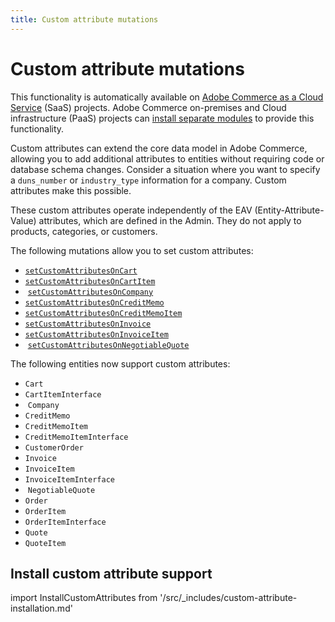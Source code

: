 ```yaml
---
title: Custom attribute mutations
---
```


# Custom attribute mutations

<InlineAlert variant="important" slots="text" />

This functionality is automatically available on [Adobe Commerce as a Cloud Service](https://experienceleague.adobe.com/en/docs/commerce/cloud-service/overview) (SaaS) projects. Adobe Commerce on-premises and Cloud infrastructure (PaaS) projects can [install separate modules](./index.md) to provide this functionality.

Custom attributes can extend the core data model in Adobe Commerce, allowing you to add additional attributes to entities without requiring code or database schema changes. Consider a situation where you want to specify a `duns_number` or `industry_type` information for a company. Custom attributes make this possible.

These custom attributes operate independently of the EAV (Entity-Attribute-Value) attributes, which are defined in the Admin. They do not apply to products, categories, or customers.

The following mutations allow you to set custom attributes:

* [`setCustomAttributesOnCart`](set-custom-cart.md)
* [`setCustomAttributesOnCartItem`](set-custom-cart-item.md)
* &#8203;<Edition name="saas" /> [`setCustomAttributesOnCompany`](set-custom-company.md)
* [`setCustomAttributesOnCreditMemo`](set-custom-credit-memo.md)
* [`setCustomAttributesOnCreditMemoItem`](set-custom-credit-memo-item.md)
* [`setCustomAttributesOnInvoice`](set-custom-invoice.md)
* [`setCustomAttributesOnInvoiceItem`](set-custom-invoice-item.md)
* &#8203;<Edition name="saas" /> [`setCustomAttributesOnNegotiableQuote`](set-custom-negotiable-quote.md)

The following entities now support custom attributes:

* `Cart`
* `CartItemInterface`
* &#8203;<Edition name="saas" /> `Company`
* `CreditMemo`
* `CreditMemoItem`
* `CreditMemoItemInterface`
* `CustomerOrder`
* `Invoice`
* `InvoiceItem`
* `InvoiceItemInterface`
* &#8203;<Edition name="saas" /> `NegotiableQuote`
* `Order`
* `OrderItem`
* `OrderItemInterface`
* `Quote`
* `QuoteItem`

## Install custom attribute support

import InstallCustomAttributes from '/src/_includes/custom-attribute-installation.md'

<InstallCustomAttributes />
